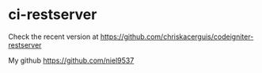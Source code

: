 # ci-restserver
Check the recent version at https://github.com/chriskacerguis/codeigniter-restserver

My github https://github.com/niel9537
